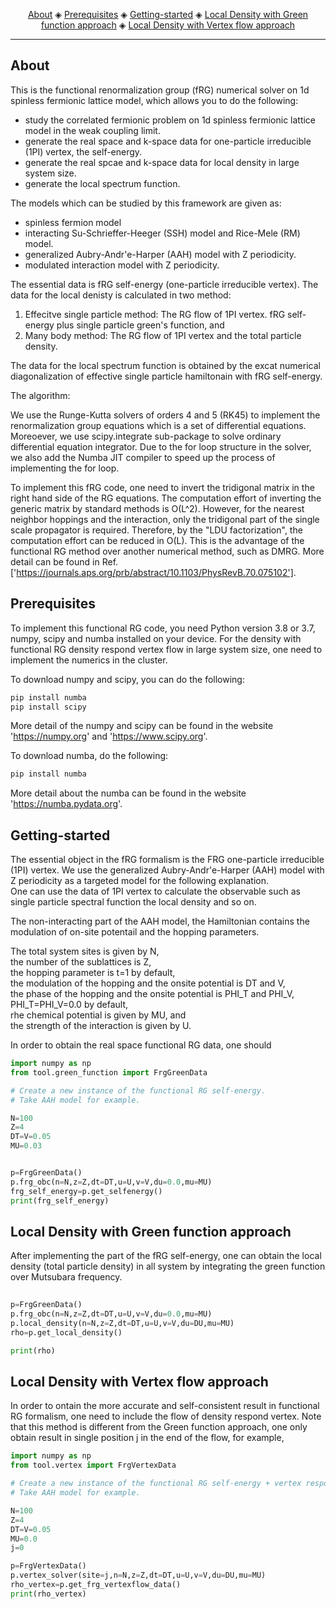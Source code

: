 <p align="center">
  <a href="#about">About</a> ◈
  <a href="#prerequisites">Prerequisites</a> ◈
  <a href="#Getting-started">Getting-started</a> ◈
  <a href="#Local-Density-with-Green-function-approach">Local Density with Green function approach</a> ◈
  <a href="#Local-Density-with-Vertex-flow-approach">Local Density with Vertex flow approach</a> 
</p>

---

## About

This is the functional renormalization group (fRG) numerical solver on 1d spinless fermionic lattice model, which allows you to do the following:

* study the correlated fermionic problem on 1d spinless fermionic lattice model in the weak coupling limit.
* generate the real space and k-space data for one-particle irreducible (1PI) vertex, the self-energy. 
* generate the real spcae and k-space data for local density in large system size.
* generate the local spectrum function.

The models which can be studied by this framework are given as:

* spinless fermion model 
* interacting Su-Schrieffer-Heeger (SSH) model and Rice-Mele (RM) model. 
* generalized Aubry-Andr\'e-Harper (AAH) model with Z periodicity. 
* modulated interaction model with Z periodicity. 

The essential data is fRG self-energy (one-particle irreducible vertex).
The data for the local denisty is calculated in two method:
  1. Effecitve single particle method: The RG flow of 1PI vertex. fRG self-energy plus single particle green's function, and
  2. Many body method: The RG flow of 1PI vertex and the total particle density. 

The data for the local spectrum function is obtained by the excat numerical diagonalization of effective single particle hamiltonain with fRG self-energy.

The algorithm:

We use the Runge-Kutta solvers of orders 4 and 5 (RK45) to implement the renormalization group equations which is a set of differential equations. 
Moreoever, we use scipy.integrate sub-package to solve ordinary differential equation integrator.
Due to the for loop structure in the solver, we also add the Numba JIT compiler to speed up the process of implementing the for loop.

To implement this fRG code, one need to invert the tridigonal matrix in the right hand side of the RG equations. 
The computation effort of inverting the generic matrix by standard methods is O(L^2).
However, for the nearest neighbor hoppings and the interaction, only the tridigonal part of the single scale propagator is required.
Therefore, by the "LDU factorization", the computation effort can be reduced in O(L). This is the advantage of the functional RG method over another numerical method, such as DMRG. 
More detail can be found in Ref.['https://journals.aps.org/prb/abstract/10.1103/PhysRevB.70.075102'].

## Prerequisites

To implement this functional RG code, you need Python version 3.8 or 3.7, numpy, scipy and numba installed on your device.
For the density with functional RG density respond vertex flow in large system size, one need to implement the numerics in the cluster.

To download numpy and scipy, you can do the following:

```bash
pip install numba
pip install scipy
```

More detail of the numpy and scipy can be found in the website 'https://numpy.org' and 'https://www.scipy.org'.

To download numba,  do the following:
```bash
pip install numba
```

More detail about the numba can be found in the website 'https://numba.pydata.org'.
## Getting-started

The essential object in the fRG formalism is the FRG one-particle irreducible (1PI) vertex.
We use the generalized Aubry-Andr\'e-Harper (AAH) model with Z periodicity as a targeted model for the following explanation.  
One can use the data of 1PI vertex to calculate the observable such as single particle spectral function the local density and so on.

The non-interacting part of the AAH model, the Hamiltonian contains the modulation of on-site potentail and the hopping parameters. 

The total system sites is given by N,  
the number of the sublattices is Z,  
the hopping parameter is t=1 by default,  
the modulation of the hopping and the onsite potential is DT and V,  
the phase of the hopping and the onsite potential is PHI_T and PHI_V, PHI_T=PHI_V=0.0 by default,  
rhe chemical potential is given by MU, and  
the strength of the interaction is given by U.  

In order to obtain the real space functional RG data, one should 

```py
import numpy as np
from tool.green_function import FrgGreenData

# Create a new instance of the functional RG self-energy.
# Take AAH model for example. 

N=100
Z=4
DT=V=0.05
MU=0.03


p=FrgGreenData()
p.frg_obc(n=N,z=Z,dt=DT,u=U,v=V,du=0.0,mu=MU)
frg_self_energy=p.get_selfenergy()
print(frg_self_energy)
```


## Local Density with Green function approach

After implementing the part of the fRG self-energy, one can obtain the local density (total particle density) in all system by integrating the green function over Mutsubara frequency.

```py
    
p=FrgGreenData()
p.frg_obc(n=N,z=Z,dt=DT,u=U,v=V,du=0.0,mu=MU)
p.local_density(n=N,z=Z,dt=DT,u=U,v=V,du=DU,mu=MU)
rho=p.get_local_density()

print(rho)
```


## Local Density with Vertex flow approach

In order to ontain the more accurate and self-consistent result in functional RG formalism, one need to include the flow of density respond vertex. Note that this method is different from the Green function approach, one only obtain result in single position j in the end of the flow, for example, 
```py
import numpy as np
from tool.vertex import FrgVertexData

# Create a new instance of the functional RG self-energy + vertex respond vertex
# Take AAH model for example. 

N=100
Z=4
DT=V=0.05
MU=0.0
j=0

p=FrgVertexData()
p.vertex_solver(site=j,n=N,z=Z,dt=DT,u=U,v=V,du=DU,mu=MU)
rho_vertex=p.get_frg_vertexflow_data()
print(rho_vertex)
```




